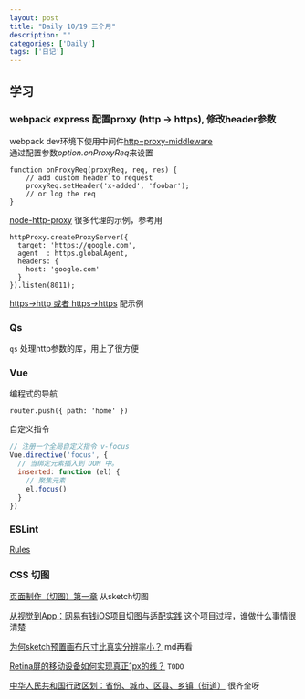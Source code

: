 ```yaml
---
layout: post
title: "Daily 10/19 三个月"
description: ""
categories: ['Daily']
tags: ['日记']
---
```

 


## 学习


### webpack express 配置proxy (http -> https), 修改header参数

webpack dev环境下使用中间件[http=proxy-middleware](https://github.com/chimurai/http-proxy-middleware)   
通过配置参数*option.onProxyReq*来设置
```
function onProxyReq(proxyReq, req, res) {
    // add custom header to request
    proxyReq.setHeader('x-added', 'foobar');
    // or log the req
}
```
[node-http-proxy](https://github.com/nodejitsu/node-http-proxy/blob/master/examples/http/proxy-http-to-https.js) 很多代理的示例，参考用
```
httpProxy.createProxyServer({
  target: 'https://google.com',
  agent  : https.globalAgent,
  headers: {
    host: 'google.com'
  }
}).listen(8011);

```


[https->http 或者 https->https](https://github.com/nodejitsu/node-http-proxy#setup-a-stand-alone-proxy-server-with-proxy-request-header-re-writing) 配示例 
### Qs 
`qs` 处理http参数的库，用上了很方便

### Vue

编程式的导航 
```
router.push({ path: 'home' })
``` 

自定义指令

```javascript
// 注册一个全局自定义指令 v-focus
Vue.directive('focus', {
  // 当绑定元素插入到 DOM 中。
  inserted: function (el) {
    // 聚焦元素
    el.focus()
  }
})
```

### ESLint


[Rules](http://eslint.cn/docs/rules/)


### CSS 切图 

[页面制作（切图）第一章](https://segmentfault.com/a/1190000009709719) 从sketch切图  


[从视觉到App：网易有钱iOS项目切图与适配实践](http://www.infoq.com/cn/articles/netease-ios-vision-to-app#anch136359) 这个项目过程，谁做什么事情很清楚   

[为何sketch预置画布尺寸比真实分辨率小？](http://www.uisdc.com/sketch-canvas-smaller) md再看   


[Retina屏的移动设备如何实现真正1px的线？](https://jinlong.github.io/2015/05/24/css-retina-hairlines/) `TODO`


[中华人民共和国行政区划：省份、城市、区县、乡镇（街道）](https://github.com/modood/Administrative-divisions-of-China) 很齐全呀 






